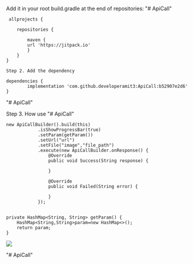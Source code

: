 Add it in your root build.gradle at the end of repositories:
"# ApiCall"


     allprojects {

		repositories {
		
			maven { 
			url 'https://jitpack.io' 
			}
		}
	}
		
	Step 2. Add the dependency
	
	dependencies {
	        implementation 'com.github.developeramit3:ApiCall:b52907e2d6'
	}
	
 "# ApiCall"       
				
Step 3. How use
"# ApiCall"				
				
    new ApiCallBuilder().build(this)
                .isShowProgressBar(true)
                .setParam(getParam())
                .setUrl("url")
                .setFile("image","file_path")
                .execute(new ApiCallBuilder.onResponse() {
                    @Override
                    public void Success(String response) {

                    }

                    @Override
                    public void Failed(String error) {

                    }
                });
								
								
	private HashMap<String, String> getParam() {
        HashMap<String,String>param=new HashMap<>();
        return param;
    }
   [![](https://jitpack.io/v/developeramit3/ApiCall.svg)](https://jitpack.io/#developeramit3/ApiCall)
    
    
   "# ApiCall"
